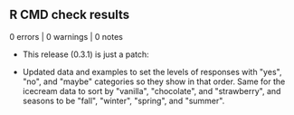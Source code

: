 ## R CMD check results

0 errors | 0 warnings | 0 notes


* This release (0.3.1) is just a patch:

* Updated data and examples to set the levels of responses with "yes", "no", and
  "maybe" categories so they show in that order. Same for the icecream data to
  sort by "vanilla", "chocolate", and "strawberry", and seasons to be "fall", 
  "winter", "spring", and "summer".
